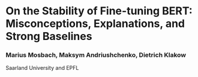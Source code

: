 # On the Stability of Fine-tuning BERT: Misconceptions, Explanations, and Strong Baselines

### Marius Mosbach, Maksym Andriushchenko, Dietrich Klakow
Saarland University and EPFL
